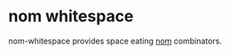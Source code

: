 # nom whitespace

nom-whitespace provides space eating [nom](https://github.com/rust-bakery/nom)
combinators.
